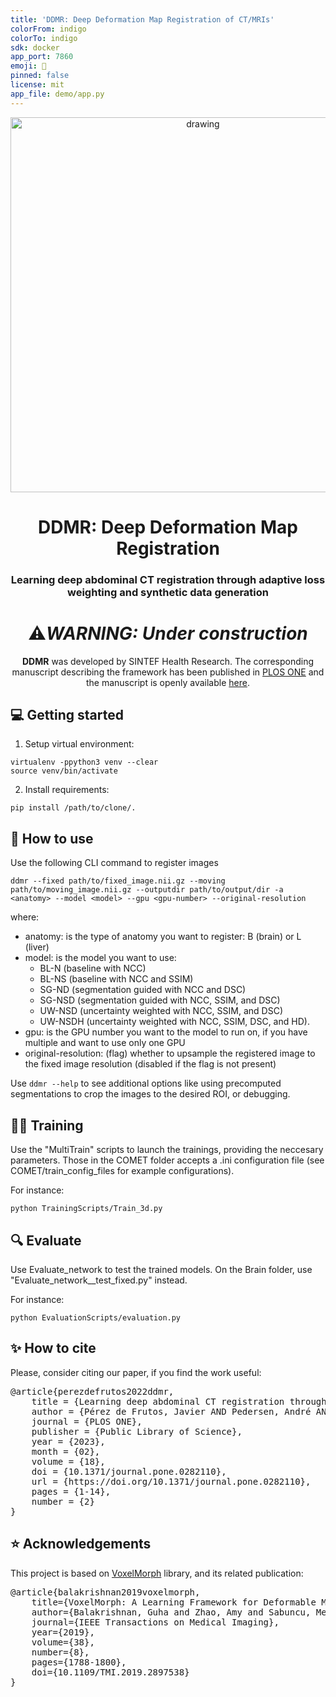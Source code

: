 ```yaml
---
title: 'DDMR: Deep Deformation Map Registration of CT/MRIs'
colorFrom: indigo
colorTo: indigo
sdk: docker
app_port: 7860
emoji: 🧠
pinned: false
license: mit
app_file: demo/app.py
---
```


<div align="center">
    <img src="https://user-images.githubusercontent.com/30429725/204778476-4d24c659-9287-48b8-b616-92016ffcf4f6.svg" alt="drawing" width="600">
</div>

<div align="center">

<h1 align="center">DDMR: Deep Deformation Map Registration</h1>
<h3 align="center">Learning deep abdominal CT registration through adaptive loss weighting and synthetic data generation</h3>
 
# ⚠️***WARNING: Under construction*** 

**DDMR** was developed by SINTEF Health Research. The corresponding manuscript describing the framework has been published in [PLOS ONE](https://journals.plos.org/plosone/) and the manuscript is openly available [here](https://journals.plos.org/plosone/article?id=10.1371/journal.pone.0282110).


</div>

## 💻 Getting started

1. Setup virtual environment:
```
virtualenv -ppython3 venv --clear
source venv/bin/activate
```

2. Install requirements:
```
pip install /path/to/clone/.
```

## 🤖 How to use
Use the following CLI command to register images
```
ddmr --fixed path/to/fixed_image.nii.gz --moving path/to/moving_image.nii.gz --outputdir path/to/output/dir -a <anatomy> --model <model> --gpu <gpu-number> --original-resolution
```
where:
* anatomy: is the type of anatomy you want to register: B (brain) or L (liver)
* model: is the model you want to use:
    + BL-N (baseline with NCC)
    + BL-NS (baseline with NCC and SSIM)
    + SG-ND (segmentation guided with NCC and DSC)
    + SG-NSD (segmentation guided with NCC, SSIM, and DSC)
    + UW-NSD (uncertainty weighted with NCC, SSIM, and DSC)
    + UW-NSDH (uncertainty weighted with NCC, SSIM, DSC, and HD).
* gpu: is the GPU number you want to the model to run on, if you have multiple and want to use only one GPU
* original-resolution: (flag) whether to upsample the registered image to the fixed image resolution (disabled if the flag is not present)

Use ```ddmr --help``` to see additional options like using precomputed segmentations to crop the images to the desired ROI, or debugging.

## 🏋️‍♂️ Training

Use the "MultiTrain" scripts to launch the trainings, providing the neccesary parameters. Those in the COMET folder accepts a .ini configuration file (see COMET/train_config_files for example configurations).

For instance:
```
python TrainingScripts/Train_3d.py
```

## 🔍 Evaluate

Use Evaluate_network to test the trained models. On the Brain folder, use "Evaluate_network__test_fixed.py" instead.

For instance:
```
python EvaluationScripts/evaluation.py
```

## ✨ How to cite
Please, consider citing our paper, if you find the work useful:
<pre>
@article{perezdefrutos2022ddmr,
    title = {Learning deep abdominal CT registration through adaptive loss weighting and synthetic data generation},
    author = {Pérez de Frutos, Javier AND Pedersen, André AND Pelanis, Egidijus AND Bouget, David AND Survarachakan, Shanmugapriya AND Langø, Thomas AND Elle, Ole-Jakob AND Lindseth, Frank},
    journal = {PLOS ONE},
    publisher = {Public Library of Science},
    year = {2023},
    month = {02},
    volume = {18},
    doi = {10.1371/journal.pone.0282110},
    url = {https://doi.org/10.1371/journal.pone.0282110},
    pages = {1-14},
    number = {2}
}
</pre>

## ⭐ Acknowledgements
This project is based on [VoxelMorph](https://github.com/voxelmorph/voxelmorph) library, and its related publication:
<pre>
@article{balakrishnan2019voxelmorph,
    title={VoxelMorph: A Learning Framework for Deformable Medical Image Registration}, 
    author={Balakrishnan, Guha and Zhao, Amy and Sabuncu, Mert R. and Guttag, John and Dalca, Adrian V.},
    journal={IEEE Transactions on Medical Imaging}, 
    year={2019},
    volume={38},
    number={8},
    pages={1788-1800},
    doi={10.1109/TMI.2019.2897538}
}
</pre>
